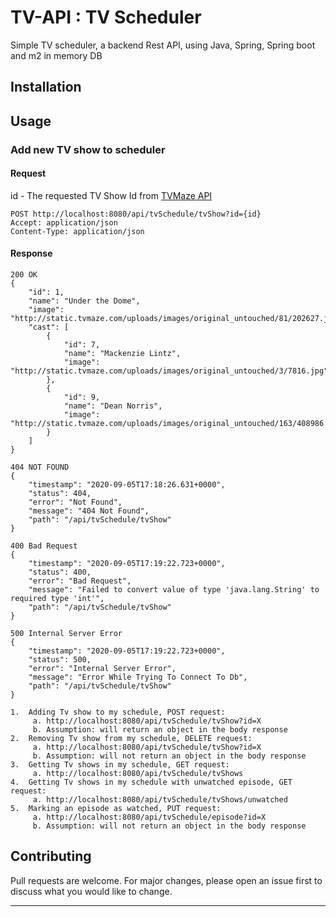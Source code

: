 # TV-API : TV Scheduler

Simple TV scheduler, a backend Rest API, using Java, Spring, Spring boot and m2 in memory DB

## Installation


## Usage
### Add new TV show to scheduler
#### Request

id - The requested TV Show Id from [TVMaze API](https://www.tvmaze.com/api#shows)

```
POST http://localhost:8080/api/tvSchedule/tvShow?id={id}
Accept: application/json
Content-Type: application/json
```



#### Response

```
200 OK
{
    "id": 1,
    "name": "Under the Dome",
    "image": "http://static.tvmaze.com/uploads/images/original_untouched/81/202627.jpg",
    "cast": [
        {
            "id": 7,
            "name": "Mackenzie Lintz",
            "image": "http://static.tvmaze.com/uploads/images/original_untouched/3/7816.jpg"
        },
        {
            "id": 9,
            "name": "Dean Norris",
            "image": "http://static.tvmaze.com/uploads/images/original_untouched/163/408986.jpg"
        }
    ]
}
```
```
404 NOT FOUND
{
    "timestamp": "2020-09-05T17:18:26.631+0000",
    "status": 404,
    "error": "Not Found",
    "message": "404 Not Found",
    "path": "/api/tvSchedule/tvShow"
}
```
```
400 Bad Request
{
    "timestamp": "2020-09-05T17:19:22.723+0000",
    "status": 400,
    "error": "Bad Request",
    "message": "Failed to convert value of type 'java.lang.String' to required type 'int'",
    "path": "/api/tvSchedule/tvShow"
}
```
```
500 Internal Server Error
{
    "timestamp": "2020-09-05T17:19:22.723+0000",
    "status": 500,
    "error": "Internal Server Error",
    "message": "Error While Trying To Connect To Db",
    "path": "/api/tvSchedule/tvShow"
}
```
```
1.	Adding Tv show to my schedule, POST request:
     a.	http://localhost:8080/api/tvSchedule/tvShow?id=X
     b.	Assumption: will return an object in the body response
2.	Removing Tv show from my schedule, DELETE request:
     a.	http://localhost:8080/api/tvSchedule/tvShow?id=X
     b.	Assumption: will not return an object in the body response
3.	Getting Tv shows in my schedule, GET request:
     a.	http://localhost:8080/api/tvSchedule/tvShows
4.	Getting Tv shows in my schedule with unwatched episode, GET request:
     a.	http://localhost:8080/api/tvSchedule/tvShows/unwatched
5.	Marking an episode as watched, PUT request:
     a.	http://localhost:8080/api/tvSchedule/episode?id=X
     b.	Assumption: will not return an object in the body response

```

## Contributing
Pull requests are welcome. For major changes, please open an issue first to discuss what you would like to change.


---

